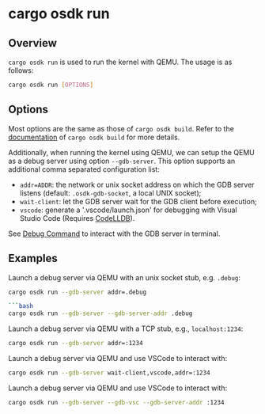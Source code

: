 # cargo osdk run

## Overview

`cargo osdk run` is used to run the kernel with QEMU.
The usage is as follows:

```bash
cargo osdk run [OPTIONS]
```

## Options

Most options are the same as those of `cargo osdk build`.
Refer to the [documentation](build.md) of `cargo osdk build`
for more details.

Additionally, when running the kernel using QEMU, we can setup the QEMU as a
debug server using option `--gdb-server`. This option supports an additional
comma separated configuration list:

 - `addr=ADDR`: the network or unix socket address on which the GDB server listens
    (default: `.osdk-gdb-socket`, a local UNIX socket);
 - `wait-client`: let the GDB server wait for the GDB client before execution;
 - `vscode`: generate a '.vscode/launch.json' for debugging with Visual Studio Code
    (Requires [CodeLLDB](https://marketplace.visualstudio.com/items?itemName=vadimcn.vscode-lldb)).

See [Debug Command](debug.md) to interact with the GDB server in terminal.

## Examples

Launch a debug server via QEMU with an unix socket stub, e.g. `.debug`:

```bash
cargo osdk run --gdb-server addr=.debug

```bash
cargo osdk run --gdb-server --gdb-server-addr .debug
```

Launch a debug server via QEMU with a TCP stub, e.g., `localhost:1234`:

```bash
cargo osdk run --gdb-server addr=:1234
```

Launch a debug server via QEMU and use VSCode to interact with:

```bash
cargo osdk run --gdb-server wait-client,vscode,addr=:1234
```

Launch a debug server via QEMU and use VSCode to interact with:

```bash
cargo osdk run --gdb-server --gdb-vsc --gdb-server-addr :1234
```

